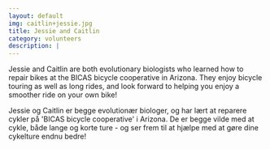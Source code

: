 ```yaml
---
layout: default
img: caitlin+jessie.jpg
title: Jessie and Caitlin
category: volunteers
description: |
---
```

Jessie and Caitlin are both evolutionary biologists who learned how to
repair bikes at the BICAS bicycle cooperative in Arizona. They enjoy
bicycle touring as well as long rides, and look forward to helping you
enjoy a smoother ride on your own bike!

Jessie og Caitlin er begge evolutionær biologer, og har lært at reparere
cykler på 'BICAS bicycle cooperative' i Arizona. De er begge vilde med at
cykle, både lange og korte ture - og ser frem til at hjælpe med at gøre
dine cykelture endnu bedre!
